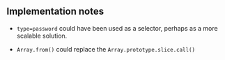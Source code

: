 ## Implementation notes

- ``` type=password ``` could have been used as a selector, perhaps as a more scalable solution.

- ```Array.from()``` could replace the ```Array.prototype.slice.call()```